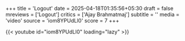 +++
title = 'Logout'
date = 2025-04-18T01:35:56+05:30
draft = false
mreviews = ['Logout']
critics = ['Ajay Brahmatmaj']
subtitle = ''
media = 'video'
source = 'iom8YPUdLl0'
score = 7
+++

{{< youtube id="iom8YPUdLl0" loading="lazy" >}}
